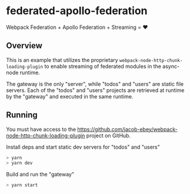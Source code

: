 # federated-apollo-federation
Webpack Federation + Apollo Federation + Streaming = ❤️

## Overview

This is an example that utilizes the proprietary `webpack-node-http-chunk-loading-plugin` to enable streaming of federated modules in the async-node
 runtime.
 
The gateway is the only "server", while "todos" and "users" are static file servers. Each of the "todos" and "users" projects are retrieved at runtime by the "gateway" and executed in the same runtime.
 
## Running
 
You must have access to the https://github.com/jacob-ebey/webpack-node-http-chunk-loading-plugin project on GitHub. 
 
Install deps and start static dev servers for "todos" and "users"

```bash
> yarn
> yarn dev
```

Build and run the "gateway"

```bash
> yarn start
```
 
